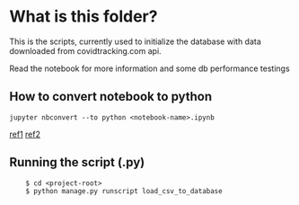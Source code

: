 # What is this folder?

This is the scripts, currently used to initialize the database with data downloaded from covidtracking.com api.

Read the notebook for more information and some db performance testings
## How to convert notebook to python

```[python]
jupyter nbconvert --to python <notebook-name>.ipynb
```
[ref1](https://stackoverflow.com/questions/35545402/how-to-run-an-ipynb-jupyter-notebook-from-terminal)
[ref2](https://github.com/jupyter/nbconvert)


## Running the script (.py)

```[shell]
    $ cd <project-root>
    $ python manage.py runscript load_csv_to_database
```
